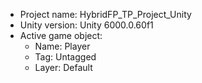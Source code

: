 <!-- UNITY CODE ASSIST INSTRUCTIONS START -->
- Project name: HybridFP_TP_Project_Unity
- Unity version: Unity 6000.0.60f1
- Active game object:
  - Name: Player
  - Tag: Untagged
  - Layer: Default
<!-- UNITY CODE ASSIST INSTRUCTIONS END -->